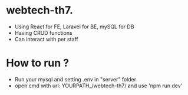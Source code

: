 # webtech-th7.
- Using React for FE, Laravel for BE, mySQL for DB
- Having CRUD functions
- Can interact with per staff
# How to run ?
- Run your mysql and setting .env in "server" folder
- open cmd with url: YOURPATH_/webtech-th7/ and use 'npm run dev'
